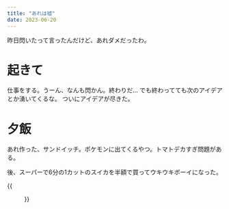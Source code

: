 ```yaml
---
title: "あれは嘘"
date: 2023-06-20
---
```


昨日閃いたって言ったんだけど、あれダメだったわ。

# 起きて
仕事をする。うーん、なんも閃かん。終わりだ... でも終わってても次のアイデアとか湧いてくるな。
ついにアイデアが尽きた。

# 夕飯
あれ作った、サンドイッチ。ポケモンに出てくるやつ。トマトデカすぎ問題がある。

後、スーパーで6分の1カットのスイカを半額で買ってウキウキボーイになった。

{{<figure src="/media/2023-06-20-tomato.jpg" alt="tomato">}}